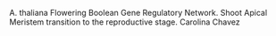 A. thaliana Flowering Boolean Gene Regulatory Network. Shoot Apical Meristem transition to the reproductive stage. 
Carolina Chavez
